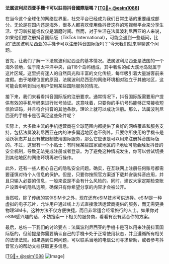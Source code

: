 **法属波利尼西亚手機卡可以註冊抖音國際版嗎？[[TG💪+ @esim1088](https://t.me/s/esim1088)]**

在当今这个全球化的网络世界里，社交平台已经成为我们日常生活的重要组成部分。无论是在国内还是海外，很多人都喜欢使用像抖音这样的短视频平台来分享生活、学习新技能或仅仅是消磨时间。然而，对于生活在法属波利尼西亚的人来说，如果他们想注册抖音国际版（TikTok International），可能会遇到一些疑问，比如“法属波利尼西亚的手機卡可以注册抖音国际版吗？”今天我们就来聊聊这个问题。

首先，让我们了解一下法属波利尼西亚的基本情况。法属波利尼西亚是法国的一个海外领地，位于南太平洋中央，由118个岛屿组成，其中著名的如大溪地岛就属于这片区域。这里拥有迷人的自然风光和丰富的文化传统，每年吸引着大量游客前来度假。由于地理位置的原因，法属波利尼西亚的网络环境相对独立于其他地区，这可能会影响到当地用户使用某些国际服务的情况。

接下来，我们来看看抖音国际版的注册要求。通常情况下，抖音国际版需要用户提供有效的手机号码来进行账号验证。这意味着，只要你的手机号码能够正常接收短信验证码，并且符合抖音的其他条款，理论上就可以成功注册。那么，法属波利尼西亚的手機卡是否满足这些条件呢？

实际上，大多数主流的手机运营商在全球范围内都提供了良好的网络覆盖和服务支持，包括法属波利尼西亚在内的许多偏远地区也不例外。只要你所使用的手機卡是活跃状态并且没有被限制使用国际服务，那么它应该是可以用来注册抖音国际版的。不过，这里有一个小贴士：有时候某些国家或地区的IP地址可能会触发抖音的安全机制，导致无法完成注册或者登录。为了避免这种情况发生，你可以尝试切换到其他地区的网络环境再进行操作。

此外，还有一些人担心自己的隐私安全问题。确实，在互联网上注册任何账号都需要谨慎对待个人信息的保护。但是，只要你按照官方渠道下载并安装抖音应用，并且只输入必要的信息，一般来说是不会有什么风险的。同时，建议大家定期检查账户设置中的隐私选项，确保只有你希望分享的内容才会被公开。

当然啦，除了传统的实体SIM卡之外，现在还有eSIM技术可供选择。eSIM是一种虚拟的电子芯片，允许用户通过线上方式直接激活运营商提供的服务，而无需更换物理SIM卡。这种方法不仅方便快捷，而且非常适合经常旅行的人士。如果你对eSIM感兴趣的话，不妨搜索一下相关的服务商，看看有没有适合你的方案。

最后，总结一下我们的讨论要点：法属波利尼西亚的手機卡是可以用来注册抖音国际版的，但前提是你需要确认自己的手機卡处于正常使用状态，并且遵循所有相关的法律法规。如果遇到任何问题，可以联系当地的电信公司寻求帮助，或者参考抖音官方的帮助文档获取更多信息。

[[TG💪+ @esim1088](https://t.me/s/esim1088) ![Image](https://i.postimg.cc/4NQfJmqS/Snipaste-2025-05-13-00-14-12.png)]